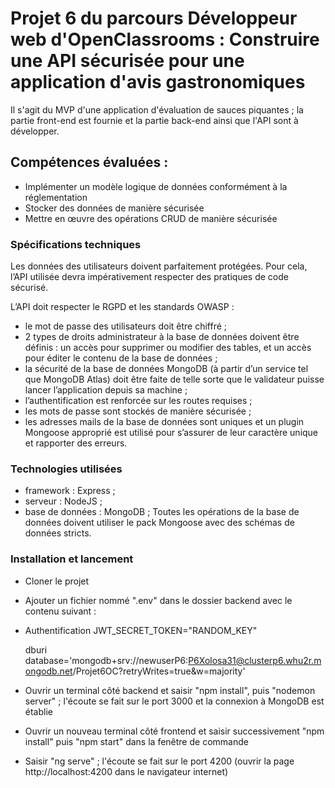 # Projet 6 du parcours Développeur web d'OpenClassrooms : Construire une API sécurisée pour une application d'avis gastronomiques

Il s'agit du MVP d'une application d'évaluation de sauces piquantes ; la partie front-end est fournie et la partie back-end ainsi que l'API sont à développer.


## Compétences évaluées :
- Implémenter un modèle logique de données conformément à la réglementation
- Stocker des données de manière sécurisée
- Mettre en œuvre des opérations CRUD de manière sécurisée

### Spécifications techniques

Les données des utilisateurs doivent parfaitement protégées.
Pour cela, l’API utilisée devra impérativement respecter des pratiques de code sécurisé.

L’API doit respecter le RGPD et les standards OWASP :
- le mot de passe des utilisateurs doit être chiffré ;
- 2 types de droits administrateur à la base de données doivent être définis : un accès
pour supprimer ou modifier des tables, et un accès pour éditer le contenu de la base
de données ;
- la sécurité de la base de données MongoDB (à partir d’un service tel que MongoDB
Atlas) doit être faite de telle sorte que le validateur puisse lancer l’application depuis
sa machine ;
- l’authentification est renforcée sur les routes requises ;
- les mots de passe sont stockés de manière sécurisée ;
- les adresses mails de la base de données sont uniques et un plugin Mongoose
approprié est utilisé pour s’assurer de leur caractère unique et rapporter des erreurs.

### Technologies utilisées 

- framework : Express ;
- serveur : NodeJS ;
- base de données : MongoDB ;
Toutes les opérations de la base de données doivent utiliser le pack Mongoose avec
des schémas de données stricts.

### Installation et lancement

- Cloner le projet
- Ajouter un fichier nommé ".env" dans le dossier backend avec le contenu suivant :
- Authentification
JWT_SECRET_TOKEN="RANDOM_KEY"

  dburi
database='mongodb+srv://newuserP6:P6Xolosa31@clusterp6.whu2r.mongodb.net/Projet6OC?retryWrites=true&w=majority'
- Ouvrir un terminal côté backend et saisir "npm install", puis "nodemon server" ; l'écoute se fait sur le port 3000 et la connexion à MongoDB est établie
- Ouvrir un nouveau terminal côté frontend et saisir successivement "npm install" puis "npm start" dans la fenêtre de commande
- Saisir "ng serve" ; l'écoute se fait sur le port 4200 (ouvrir la page http://localhost:4200 dans le navigateur internet)


